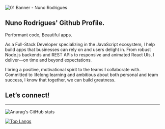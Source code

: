 ![01 Banner - Nuno Rodrigues](https://github.com/user-attachments/assets/79786c67-d61a-4dde-b5c8-6866aa682fd1)

## Nuno Rodrigues' Github Profile. 
Performant code, Beautiful apps.

As a Full-Stack Developer specializing in the JavaScript ecosystem, I help build apps that businesses can rely on and users delight in. From robust Node.js backends and REST APIs to responsive and animated React UIs, I deliver—on time and beyond expectations.

I bring a positive, motivational spirit to the teams I collaborate with. Committed to lifelong learning and ambitious about both personal and team success, I know that together, we can build greatness.

Let’s connect!
---

---
![Anurag's GitHub stats](https://github-readme-stats.vercel.app/api?username=NVR-2023&show_icons=true&theme=transparent)

[![Top Langs](https://github-readme-stats.vercel.app/api/top-langs/?username=NVR-2023&layout=donut)](https://github.com/anuraghazra/github-readme-stats)
